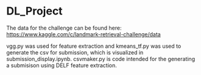 # DL_Project

The data for the challenge can be found here: https://www.kaggle.com/c/landmark-retrieval-challenge/data

vgg.py was used for feature extraction and kmeans_tf.py was used to generate the csv for submission, which is visualized in submission_display.ipynb. csvmaker.py is code intended for the generating a submisison using DELF feature extraction. 
